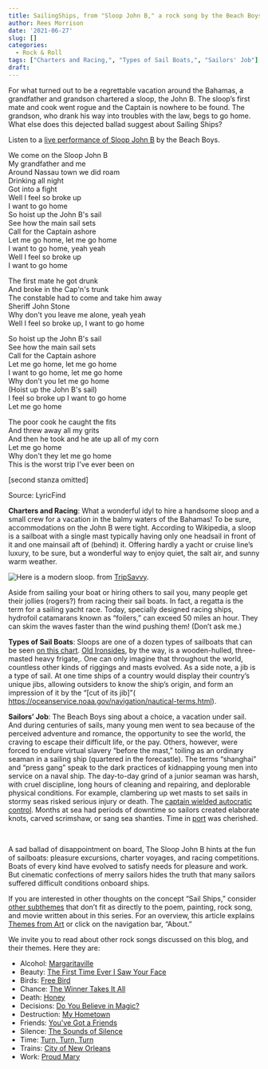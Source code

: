 ```yaml
---
title: SailingShips, from "Sloop John B," a rock song by the Beach Boys
author: Rees Morrison
date: '2021-06-27'
slug: []
categories:
  - Rock & Roll
tags: ["Charters and Racing,", "Types of Sail Boats,", "Sailors' Job"]
draft: 
---
```


For what turned out to be a regrettable vacation around the Bahamas, a grandfather and grandson chartered a sloop, the John B.  The sloop’s first mate and cook went rogue and the Captain is nowhere to be found.  The grandson, who drank his way into troubles with the law, begs to go home.  What else does this dejected ballad suggest about Sailing Ships?

<!--more-->
Listen to a [live performance of Sloop John B](https://www.youtube.com/watch?v=H6Uc_Gi7gdM) by the Beach Boys.

We come on the Sloop John B  
My grandfather and me  
Around Nassau town we did roam  
Drinking all night  
Got into a fight  
Well I feel so broke up  
I want to go home  
So hoist up the John B's sail  
See how the main sail sets    
Call for the Captain ashore  
Let me go home, let me go home  
I want to go home, yeah yeah  
Well I feel so broke up  
I want to go home  

The first mate he got drunk  
And broke in the Cap'n's trunk  
The constable had to come and take him away  
Sheriff John Stone  
Why don't you leave me alone, yeah yeah  
Well I feel so broke up, I want to go home  

So hoist up the John B's sail  
See how the main sail sets  
Call for the Captain ashore  
Let me go home, let me go home  
I want to go home, let me go home  
Why don't you let me go home  
(Hoist up the John B's sail)  
I feel so broke up I want to go home  
Let me go home  

The poor cook he caught the fits  
And threw away all my grits  
And then he took and he ate up all of my corn  
Let me go home  
Why don't they let me go home  
This is the worst trip I've ever been on

[second stanza omitted]  

Source: LyricFind  

**Charters and Racing**:  What a wonderful idyl to hire a handsome sloop and a small crew for a vacation in the balmy waters of the Bahamas!   To be sure, accommodations on the John B were tight.  According to Wikipedia, a sloop is a sailboat with a single mast typically having only one headsail in front of it and one mainsail aft of (behind) it.  Offering hardly a yacht or cruise line’s luxury, to be sure, but a wonderful way to enjoy quiet, the salt air, and sunny warm weather.  
 
![Here is a modern sloop.](/media/SailsJohnB.jpg) from [TripSavvy]( https://www.tripsavvy.com/types-of-sailboats-and-rigs-2915593).

Aside from sailing your boat or hiring others to sail you, many people get their jollies (rogers?) from racing their sail boats.  In fact, a regatta is the term for a sailing yacht race.  Today, specially designed racing ships, hydrofoil catamarans known as “foilers,” can exceed 50 miles an hour.   They can skim the waves faster than the wind pushing them!  (Don’t ask me.)

**Types of Sail Boats**:  Sloops are one of a dozen types of sailboats that can be seen [on this chart]( http://cblights.com/cruising/typesOfSailingVessels.pdf).  [Old Ironsides](https://themesfromart.com/post/2021-06-26-sailing-ships-from-old-ironsides-a-poem-by-oliver-wendell-holmes/sailingshipsironsides/), by the way, is a wooden-hulled, three-masted heavy frigate,. One can only imagine that throughout the world, countless other kinds of riggings and masts evolved.  As a side note, a jib is a type of sail.  At one time ships of a country would display their country’s unique jibs, allowing outsiders to know the ship’s origin, and form an impression of it by the “[cut of its jib]"( https://oceanservice.noaa.gov/navigation/nautical-terms.html).

**Sailors’ Job**:  The Beach Boys sing about a choice, a vacation under sail.  And during centuries of sails, many young men went to sea because of the perceived adventure and romance, the opportunity to see the world, the craving to escape their difficult life, or the pay.  Others, however, were forced to endure virtual slavery “before the mast,” toiling as an ordinary seaman in a sailing ship (quartered in the forecastle).  The terms “shanghai” and “press gang” speak to the dark practices of kidnapping young men into service on a naval ship.  The day-to-day grind of a junior seaman was harsh, with cruel discipline, long hours of cleaning and repairing, and deplorable physical conditions.  For example, clambering up wet masts to set sails in stormy seas risked serious injury or death.  The [captain wielded autocratic control](https://themesfromart.com/post/2021-06-26-sailing-ships-mutiny-on-the-bounty-a-movie-with/sailingshipsmutiny/).   Months at sea had periods of downtime so sailors created elaborate knots,  carved scrimshaw, or sang sea shanties.   Time in [port](https://themesfromart.com/post/2021-06-26-sailing-ships-harbour-at-honfleur-a-painting-by-georges-seurat/sailinghonfleur/) was cherished. 


&nbsp;

A sad ballad of disappointment on board, The Sloop John B hints at the fun of sailboats: pleasure excursions, charter voyages, and racing competitions.  Boats of every kind have evolved to satisfy needs for pleasure and work.  But cinematic confections of merry sailors hides the truth that many sailors suffered difficult conditions onboard ships.  


If you are interested in other thoughts on the concept “Sail Ships,” consider [other subthemes](https://themesfromart.com/post/2021-06-27-sailing-ships-additional-subthemes/sailingships-addl/ ) that don’t fit as directly to the poem, painting, rock song, and movie written about in this series.  For an overview, this article explains [Themes from Art](http://bit.ly/3sRXopI) or click on the navigation bar, “About.”

We invite you to read about other rock songs discussed on this blog, and their themes.  Here they are: 

* Alcohol: [Margaritaville](https://themesfromart.com/post/2021-02-01-alcohol-margaritaville-buffet/alcoholmargarita/)
* Beauty: [The First Time Ever I Saw Your Face](https://themesfromart.com/post/2021-04-21-beautyflack/beautyflack/)
* Birds: [Free Bird]( https://themesfromart.com/post/2021-06-07-birds-free-bird-a-song-by-lynyrd-skynyrd/birdsfreebird/)
* Chance: [The Winner Takes It All](https://themesfromart.com/post/2021-03-14-chancechurch/chancechurch/)
* Death: [Honey](https://themesfromart.com/post/2021-05-03-death-from-honey-sung-by-bobby-goldsboro/deathhoney/)
* Decisions: [Do You Believe in Magic?](https://themesfromart.com/post/2021-02-08-decisions-from-do-you-believe-in-magic-a-song-by-the-lovin-spoonful/decisionsmagicspoonful/)
* Destruction:	[My Hometown](https://themesfromart.com/post/2021-02-18-destruction-from-my-hometown-a-rock-ballad-by-bruce-springsteen/destructhometown/)
* Friends: [You've Got a Friends](https://themesfromart.com/post/2021-06-20-friends-you-ve-got-a-friend-a-song-by-carol-king-sung-by-james-taylor/friendstaylor/)
* Silence: [The Sounds of Silence](https://themesfromart.com/post/2021-04-08-silencesounds/silencesounds/)
* Time:	[Turn, Turn, Turn](https://themesfromart.com/post/2021-03-08-time-from-turn-turn-turn-by-the-byrds/timeturnturn/)
* Trains: [City of New Orleans](https://themesfromart.com/post/2021-05-10-trainsorleans/trainsorleans/)
* Work:	 [Proud Mary](https://themesfromart.com/post/2021-02-26-workproud/workproud/)
